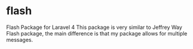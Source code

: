 flash
=====

Flash Package for Laravel 4
This package is very similar to Jeffrey Way Flash package, the main difference is that my package allows for multiple messages.
